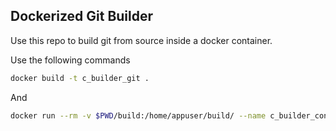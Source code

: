 ## Dockerized Git Builder

Use this repo to build git from source inside a docker container.

Use the following commands
```bash
docker build -t c_builder_git .
```
And
```bash
docker run --rm -v $PWD/build:/home/appuser/build/ --name c_builder_container c_builder_git
```
